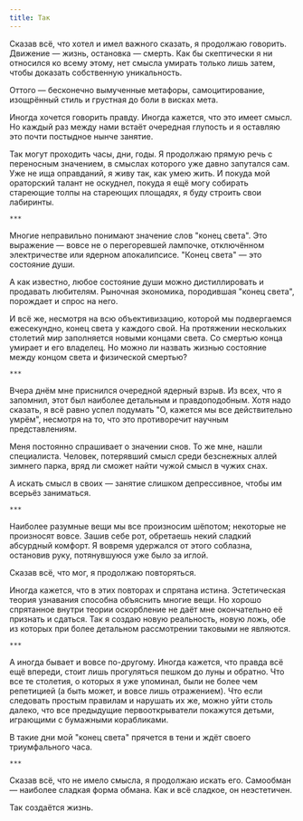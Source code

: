 ```yaml
---
title: Так
---
```


Сказав всё, что хотел и имел важного сказать, я продолжаю говорить. Движение —
жизнь, остановка — смерть. Как бы скептически я ни относился ко всему этому, нет
смысла умирать только лишь затем, чтобы доказать собственную уникальность.

Оттого — бесконечно вымученные метафоры, самоцитирование, изощрённый стиль и
грустная до боли в висках мета.

Иногда хочется говорить правду. Иногда кажется, что это имеет смысл. Но каждый
раз между нами встаёт очередная глупость и я оставляю это почти постыдное нынче
занятие.

Так могут проходить часы, дни, годы. Я продолжаю прямую речь с переносным
значением, в смыслах которого уже давно запутался сам. Уже не ища оправданий, я
живу так, как умею жить. И покуда мой ораторский талант не оскуднел, покуда я
ещё могу собирать стареющие толпы на стареющих площадях, я буду строить свои
лабиринты.

    ***

Многие неправильно понимают значение слов "конец света". Это выражение — вовсе
не о перегоревшей лампочке, отключённом электричестве или ядерном апокалипсисе.
"Конец света" — это состояние души.

А как известно, любое состояние души можно дистиллировать и продавать любителям.
Рыночная экономика, породившая "конец света", порождает и спрос на него.

И всё же, несмотря на всю объективизацию, которой мы подвергаемся ежесекундно,
конец света у каждого свой. На протяжении нескольких столетий мир заполняется
новыми концами света. Со смертью конца умирает и его владелец. Но можно ли
назвать жизнью состояние между концом света и физической смертью?

    ***

Вчера днём мне приснился очередной ядерный взрыв. Из всех, что я запомнил, этот
был наиболее детальным и правдоподобным. Хотя надо сказать, я всё равно успел
подумать "О, кажется мы все действительно умрём", несмотря на то, что это
противоречит научным представлениям.

Меня постоянно спрашивает о значении снов. То же мне, нашли специалиста.
Человек, потерявший смысл среди безснежных аллей зимнего парка, вряд ли сможет
найти чужой смысл в чужих снах.

А искать смысл в своих — занятие слишком депрессивное, чтобы им всерьёз
заниматься.

    ***

Наиболее разумные вещи мы все произносим шёпотом; некоторые не произносят вовсе.
Зашив себе рот, обретаешь некий сладкий абсурдный комфорт. Я вовремя удержался
от этого соблазна, остановив руку, потянувшуюся уже было за иглой.

Сказав всё, что мог, я продолжаю повторяться.

Иногда кажется, что в этих повторах и спрятана истина. Эстетическая теория
узнавания способна объяснить многие вещи. Но хорошо спрятанное внутри теории
оскорбление не даёт мне окончательно её признать и сдаться. Так я создаю новую
реальность, новую ложь, обе из которых при более детальном рассмотрении таковыми
не являются.

    ***

А иногда бывает и вовсе по-другому. Иногда кажется, что правда всё ещё впереди,
стоит лишь прогуляться пешком до луны и обратно. Что все те столетия, о которых
я уже упоминал, были не более чем репетицией (а быть может, и вовсе лишь
отражением). Что если следовать простым правилам и нарушать их же, можно уйти
столь далеко, что все предыдущие первооткрыватели покажутся детьми, играющими с
бумажными корабликами.

В такие дни мой "конец света" прячется в тени и ждёт своего триумфального часа.

    ***

Сказав всё, что не имело смысла, я продолжаю искать его. Самообман — наиболее
сладкая форма обмана. Как и всё сладкое, он неэстетичен.

Так создаётся жизнь.
